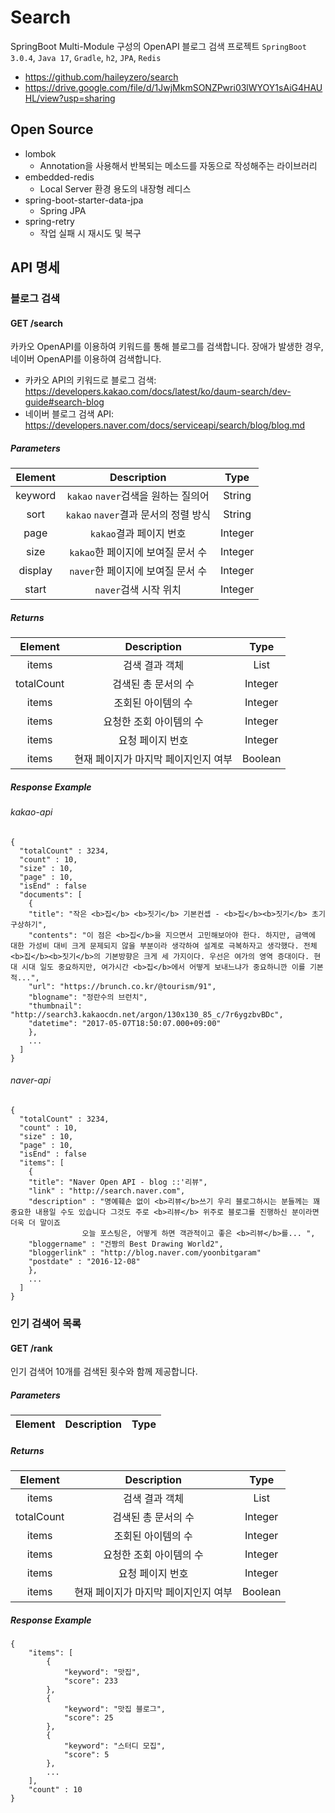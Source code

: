 # Search
SpringBoot Multi-Module 구성의 OpenAPI 블로그 검색 프로젝트
`SpringBoot 3.0.4`, `Java 17`, `Gradle`, `h2`, `JPA`, `Redis`
  * https://github.com/haileyzero/search
  * https://drive.google.com/file/d/1JwjMkmSONZPwri03lWYOY1sAiG4HAUHL/view?usp=sharing

## Open Source
* lombok
  * Annotation을 사용해서 반복되는 메소드를 자동으로 작성해주는 라이브러리
* embedded-redis
  * Local Server 환경 용도의 내장형 레디스
* spring-boot-starter-data-jpa
  * Spring JPA 
* spring-retry
  * 작업 실패 시 재시도 및 복구

## API 명세
### 블로그 검색
#### GET /search
카카오 OpenAPI를 이용하여 키워드를 통해 블로그를 검색합니다.
장애가 발생한 경우, 네이버 OpenAPI를 이용하여 검색합니다.
* 카카오 API의 키워드로 블로그 검색: https://developers.kakao.com/docs/latest/ko/daum-search/dev-guide#search-blog
* 네이버 블로그 검색 API: https://developers.naver.com/docs/serviceapi/search/blog/blog.md

##### Parameters
|Element|Description|Type|
|:---:|:---:|:---:|
|keyword|`kakao` `naver`검색을 원하는 질의어|String|
|sort|`kakao` `naver`결과 문서의 정렬 방식|String|
|page|`kakao`결과 페이지 번호|Integer|
|size|`kakao`한 페이지에 보여질 문서 수|Integer|
|display|`naver`한 페이지에 보여질 문서 수|Integer|
|start|`naver`검색 시작 위치|Integer|

##### Returns
|Element|Description|Type|
|:---:|:---:|:---:|
|items|검색 결과 객체|List<T>|
|totalCount|검색된 총 문서의 수|Integer|
|items|조회된 아이템의 수|Integer|
|items|요청한 조회 아이템의 수|Integer|
|items|요청 페이지 번호|Integer|
|items|현재 페이지가 마지막 페이지인지 여부|Boolean|

##### Response Example
###### kakao-api
```
{
  "totalCount" : 3234,
  "count" : 10,
  "size" : 10,
  "page" : 10,
  "isEnd" : false
  "documents": [
    {
    "title": "작은 <b>집</b> <b>짓기</b> 기본컨셉 - <b>집</b><b>짓기</b> 초기구상하기",    
    "contents": "이 점은 <b>집</b>을 지으면서 고민해보아야 한다. 하지만, 금액에 대한 가성비 대비 크게 문제되지 않을 부분이라 생각하여 설계로 극복하자고 생각했다. 전체 <b>집</b><b>짓기</b>의 기본방향은 크게 세 가지이다. 우선은 여가의 영역 증대이다. 현대 시대 일도 중요하지만, 여가시간 <b>집</b>에서 어떻게 보내느냐가 중요하니깐 이를 기본적...",
    "url": "https://brunch.co.kr/@tourism/91",
    "blogname": "정란수의 브런치",
    "thumbnail": "http://search3.kakaocdn.net/argon/130x130_85_c/7r6ygzbvBDc",
    "datetime": "2017-05-07T18:50:07.000+09:00"
    },
    ...
  ]
}
```
  
###### naver-api  
```
{
  "totalCount" : 3234,
  "count" : 10,
  "size" : 10,
  "page" : 10,
  "isEnd" : false
  "items": [
    {
    "title": "Naver Open API - blog ::'리뷰",    
    "link" : "http://search.naver.com",
    "description" : "명예훼손 없이 <b>리뷰</b>쓰기 우리 블로그하시는 분들께는 꽤 중요한 내용일 수도 있습니다 그것도 주로 <b>리뷰</b> 위주로 블로그를 진행하신 분이라면 더욱 더 말이죠
                오늘 포스팅은, 어떻게 하면 객관적이고 좋은 <b>리뷰</b>를... ",
    "bloggername" : "건짱의 Best Drawing World2",
    "bloggerlink" : "http://blog.naver.com/yoonbitgaram"
    "postdate" : "2016-12-08"
    },
    ...
  ]
}  
```

### 인기 검색어 목록
#### GET /rank
인기 검색어 10개를 검색된 횟수와 함께 제공합니다.

##### Parameters
|Element|Description|Type|
|:---:|:---:|:---:|

##### Returns
|Element|Description|Type|
|:---:|:---:|:---:|
|items|검색 결과 객체|List<T>|
|totalCount|검색된 총 문서의 수|Integer|
|items|조회된 아이템의 수|Integer|
|items|요청한 조회 아이템의 수|Integer|
|items|요청 페이지 번호|Integer|
|items|현재 페이지가 마지막 페이지인지 여부|Boolean|

##### Response Example
```
{
    "items": [
        {
            "keyword": "맛집",
            "score": 233
        },
        {
            "keyword": "맛집 블로그",
            "score": 25
        },
        {
            "keyword": "스터디 모집",
            "score": 5
        },
        ...
    ],
    "count" : 10
}
```
